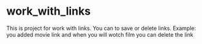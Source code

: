 # work_with_links
This is project  for work with links. You can  to save or delete links. Example: you added  movie link and when you will wotch film you can delete the link
